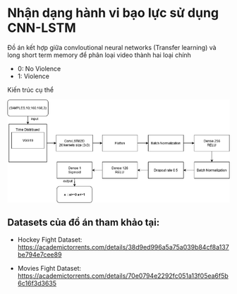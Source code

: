 # Nhận dạng hành vi bạo lực sử dụng CNN-LSTM

Đồ án kết hợp giữa convloutional neural networks (Transfer learning) và long short term memory để  phân loại video thành hai loại chính 
* 0: No Violence 
* 1: Violence


Kiến trúc cụ thể

![](images/model.png)


## Datasets của đồ án tham khảo tại:

* Hockey Fight Dataset: https://academictorrents.com/details/38d9ed996a5a75a039b84cf8a137be794e7cee89

* Movies Fight Dataset: https://academictorrents.com/details/70e0794e2292fc051a13f05ea6f5b6c16f3d3635
